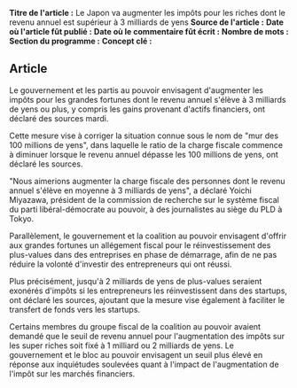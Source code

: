 **Titre de l'article :** Le Japon va augmenter les impôts pour les riches dont le revenu annuel est supérieur à 3 milliards de yens
**Source de l'article :**
**Date où l'article fût publié :**
**Date où le commentaire fût écrit :**
**Nombre de mots :**
**Section du programme :**
**Concept clé :**

## Article
Le gouvernement et les partis au pouvoir envisagent d'augmenter les impôts pour les grandes fortunes dont le revenu annuel s'élève à 3 milliards de yens ou plus, y compris les gains provenant d'actifs financiers, ont déclaré des sources mardi.

Cette mesure vise à corriger la situation connue sous le nom de "mur des 100 millions de yens", dans laquelle le ratio de la charge fiscale commence à diminuer lorsque le revenu annuel dépasse les 100 millions de yens, ont déclaré les sources.

"Nous aimerions augmenter la charge fiscale des personnes dont le revenu annuel s'élève en moyenne à 3 milliards de yens", a déclaré Yoichi Miyazawa, président de la commission de recherche sur le système fiscal du parti libéral-démocrate au pouvoir, à des journalistes au siège du PLD à Tokyo.

Parallèlement, le gouvernement et la coalition au pouvoir envisagent d'offrir aux grandes fortunes un allégement fiscal pour le réinvestissement des plus-values dans des entreprises en phase de démarrage, afin de ne pas réduire la volonté d'investir des entrepreneurs qui ont réussi.

Plus précisément, jusqu'à 2 milliards de yens de plus-values seraient exonérés d'impôts si les entrepreneurs les réinvestissent dans des startups, ont déclaré les sources, ajoutant que la mesure vise également à faciliter le transfert de fonds vers les startups.

Certains membres du groupe fiscal de la coalition au pouvoir avaient demandé que le seuil de revenu annuel pour l'augmentation des impôts sur les super riches soit fixé à 1 milliard ou 2 milliards de yens. Le gouvernement et le bloc au pouvoir envisagent un seuil plus élevé en réponse aux inquiétudes soulevées quant à l'impact de l'augmentation de l'impôt sur les marchés financiers.

